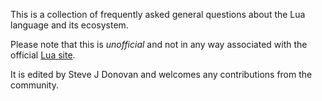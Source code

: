 This is a collection of frequently asked general questions about the Lua language
and its ecosystem.

Please note that this is _unofficial_ and not in any way associated with the official
[Lua site](http://www.lua.org/about.html). 

It is edited by Steve J Donovan and welcomes any contributions from the community.

